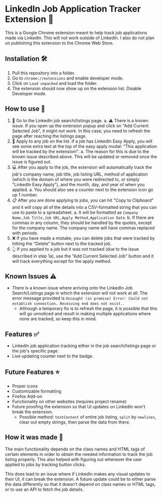 # LinkedIn Job Application Tracker Extension 📃

This is a Google Chrome extension meant to help track job applications made via
LinkedIn. This will not work outside of LinkedIn. I also do not plan on publishing
this extension to the Chrome Web Store.

## Installation 🛠
1. Pull this repository into a folder.
2. Go to `chrome://extensions` and enable developer mode.
3. Click on `Load unpacked` and load the folder.
4. The extension should now show up on the extension list. Disable Developer mode.

## How to use 🔧
1. 📃 Go to the LinkedIn job search/listings page.
  a. ⚠ There is a known issue. If you open up the extension popup and click on "Add Current
  Selected Job", it might not work. In this case, you need to refresh the page after reaching
  the listings page.
2. 📝 Apply to any job on the list. If a job has LinkedIn Easy Apply, you will see some extra text
at the top of the easy apply modal: "This application will be tracked by the extension!".
  a. The reason for this is due to the known issue described above. This will be updated or removed
  once the issue is figured out.
3. 💻 After you apply to the job, the extension will automatically track the job's company name,
job title, job listing URL, method of application (which is the domain of where you were redirected
to, or simply "LinkedIn Easy Apply"), and the month, day, and year of when you applied.
  a. You should also see a counter next to the extension icon go up 1 number.
4. 📋 After you are done applying to jobs, you can hit "Copy to Clipboard" and it will copy all of the
details into a CSV-formatted string that you can use to paste to a spreadsheet.
  a. It will be formatted as `Company Name,Job Title,Job URL,Apply Method,Application Date`.
  b. If there are commas in any column, they should be handled by the quotes, except for the company
  name. The company name will have commas replaced with periods.
5. ❌ If you have made a mistake, you can delete jobs that were tracked by hitting the "Delete" button
next to the tracked job.
6. 👆 If you applied to a job but it was not tracked (due to the issue described in step 1a), use the
"Add Current Selected Job" button and it will track everything except for the apply method.

## Known Issues ⚠
- There is a known issue where arriving onto the LinkedIn Job Search/Listings page in which the
extension will not work at all. The error message provided is `Uncaught (in promise) Error: Could
not establish connection. Receiving end does not exist.`.
  - Although a temporary fix is to refresh the page, it is possible that this will go unnoticed
  and result in making multiple applications where none are tracked, so keep this in mind.

## Features ✅
- LinkedIn job application tracking either in the job search/listings page or the job's specific
page.
- Live updating counter next to the badge.

## Future Features ⭐
- Proper icons
- Customizable formatting
- Firefox Add-on
- Functionality on other websites (requires project rename)
- Future proofing the extension so that UI updates on LinkedIn won't break the extension.
  - Possible method: `textContent` of entire job listing, `split` by `newlines`, clear out
  empty strings, then parse the data from there.

## How it was made 🔨
The main functionality depends on the class names and HTML tags of certain elements in order
to obtain the needed information to track the job listing properly. This also helped with
figuring out whenever the user applied to jobs by tracking button clicks.

This does lead to an issue where if LinkedIn makes any visual updates to their UI, it can
break the extension. A future update could be to either parse the data differently so that
it doesn't depend on class names or HTML tags, or to use an API to fetch the job details.
